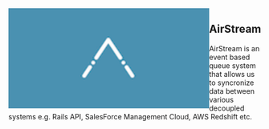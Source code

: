 <img src="assets/airstream-logo.png" alt="AirStream Logo" align="left" height="200" width="400" > 

## AirStream

AirStream is an event based queue system that allows us to syncronize data between various decoupled systems e.g. Rails API, SalesForce Management Cloud, AWS Redshift etc.


